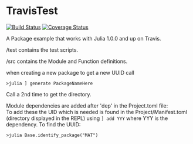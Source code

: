 # TravisTest

[![Build Status](https://travis-ci.com/Timmmdavis/JuliaTravisTest.svg?branch=master)](https://travis-ci.com/Timmmdavis/JuliaTravisTest)
[![Coverage Status](https://codecov.io/gh/Timmmdavis/JuliaTravisTest/branch/master/graph/badge.svg)](https://codecov.io/gh/Timmmdavis/JuliaTravisTest)



A Package example that works with Julia 1.0.0 and up on Travis. 

/test contains the test scripts.

/src contains the Module and Function definitions.

when creating a new package to get a new UUID call 
```
>julia ] generate PackageNameHere
```
Call a 2nd time to get the directory.

Module dependencies are added after 'dep' in the Project.toml file:  
To add these the UID which is needed is found in the Project/Manifest.toml (directory displayed in the REPL) using `] add YYY` where YYY is the dependency. 
To find the UUID: 
```
>julia Base.identify_package("MAT")
```
